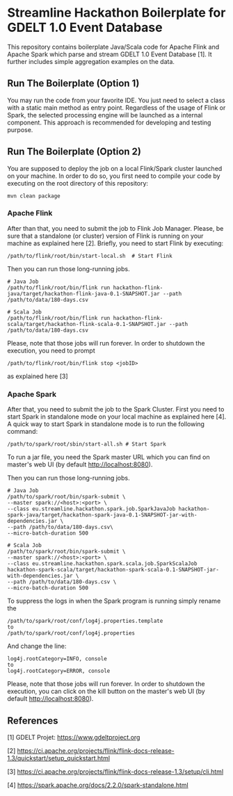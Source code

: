 # Streamline Hackathon Boilerplate for GDELT 1.0 Event Database

This repository contains boilerplate Java/Scala code for Apache Flink and Apache Spark which parse and stream GDELT 1.0 Event Database [1]. It further includes simple aggregation examples on the data.

## Run The Boilerplate (Option 1)

You may run the code from your favorite IDE. You just need to select a class with a static main method as entry point.
Regardless of the usage of Flink or Spark, the selected processing engine will be launched as a internal component.
This approach is recommended for developing and testing purpose.

## Run The Boilerplate (Option 2)

You are supposed to deploy the job on a local Flink/Spark cluster launched on your machine. In order to do so, you first need
to compile your code by executing on the root directory of this repository:
```
mvn clean package
```
### Apache Flink
After than that, you need to submit the job to Flink Job Manager.
Please, be sure that a standalone (or cluster) version of Flink is running on your machine as explained here [2].
Briefly, you need to start Flink by executing:
```
/path/to/flink/root/bin/start-local.sh  # Start Flink
```
Then you can run those long-running jobs.
```
# Java Job
/path/to/flink/root/bin/flink run hackathon-flink-java/target/hackathon-flink-java-0.1-SNAPSHOT.jar --path /path/to/data/180-days.csv

# Scala Job
/path/to/flink/root/bin/flink run hackathon-flink-scala/target/hackathon-flink-scala-0.1-SNAPSHOT.jar --path /path/to/data/180-days.csv
```
Please, note that those jobs will run forever. In order to shutdown the execution, you need to prompt
```
/path/to/flink/root/bin/flink stop <jobID>
```
as explained here [3]

### Apache Spark
After that, you need to submit the job to the Spark Cluster.
First you need to start Spark in standalone mode on your local machine as explained here [4].
A quick way to start Spark in standalone mode is to run the following command:
```
/path/to/spark/root/sbin/start-all.sh # Start Spark
```
To run a jar file, you need the Spark master URL which you can find on master's web UI 
(by default [http://localhost:8080]( http://localhost:8080)).

Then you can run those long-running jobs.
```
# Java Job
/path/to/spark/root/bin/spark-submit \
--master spark://<host>:<port> \
--class eu.streamline.hackathon.spark.job.SparkJavaJob hackathon-spark-java/target/hackathon-spark-java-0.1-SNAPSHOT-jar-with-dependencies.jar \
--path /path/to/data/180-days.csv\
--micro-batch-duration 500

# Scala Job
/path/to/spark/root/bin/spark-submit \
--master spark://<host>:<port> \
--class eu.streamline.hackathon.spark.scala.job.SparkScalaJob hackathon-spark-scala/target/hackathon-spark-scala-0.1-SNAPSHOT-jar-with-dependencies.jar \
--path /path/to/data/180-days.csv \
--micro-batch-duration 500
```

To suppress the logs in when the Spark program is running simply rename the 
```
/path/to/spark/root/conf/log4j.properties.template 
to 
/path/to/spark/root/conf/log4j.properties
```
And change the line:
```
log4j.rootCategory=INFO, console
to
log4j.rootCategory=ERROR, console
```
Please, note that those jobs will run forever. In order to shutdown the execution, you can click on the kill button on the 
master's web UI (by default [http://localhost:8080]( http://localhost:8080)).


## References
[1] GDELT Projet: https://www.gdeltproject.org

[2] https://ci.apache.org/projects/flink/flink-docs-release-1.3/quickstart/setup_quickstart.html

[3] https://ci.apache.org/projects/flink/flink-docs-release-1.3/setup/cli.html

[4] https://spark.apache.org/docs/2.2.0/spark-standalone.html
